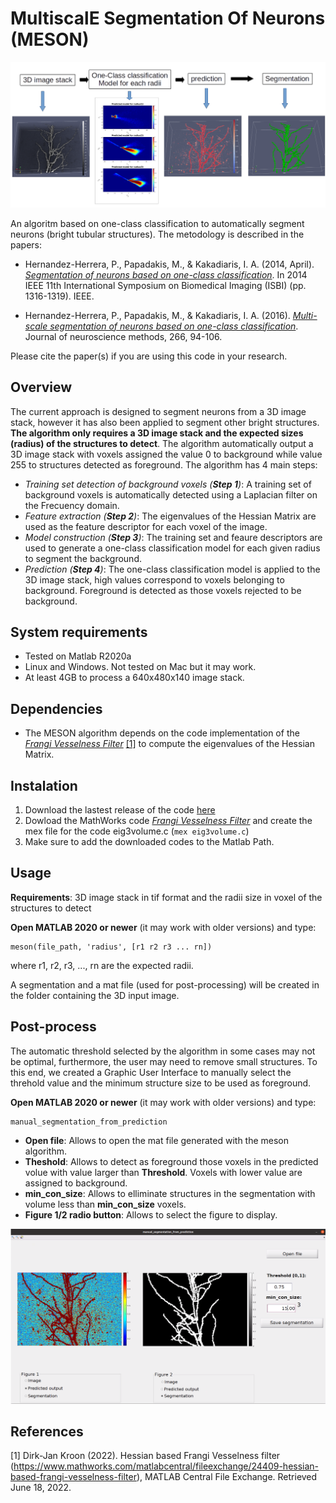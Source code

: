# MultiscalE Segmentation Of Neurons (MESON) 

![MESON overview](/figures/MESON_overview.png)

An algoritm based on one-class classification to automatically segment neurons (bright tubular structures). The metodology is described in the papers:

- Hernandez-Herrera, P., Papadakis, M., & Kakadiaris, I. A. (2014, April). [*Segmentation of neurons based on one-class classification*](https://doi.org/10.1109/ISBI.2014.6868119). In 2014 IEEE 11th International Symposium on Biomedical Imaging (ISBI) (pp. 1316-1319). IEEE.

- Hernandez-Herrera, P., Papadakis, M., & Kakadiaris, I. A. (2016). [*Multi-scale segmentation of neurons based on one-class classification*](https://doi.org/10.1016/j.jneumeth.2016.03.019). Journal of neuroscience methods, 266, 94-106.

Please cite the paper(s) if you are using this code in your research.

## Overview
The current approach is designed to segment neurons from a 3D image stack, however it has also been applied to segment other bright structures. **The algorithm only requires a 3D image stack and the expected sizes (radius) of the structures to detect**. The algorithm automatically output a 3D image stack with voxels assigned the value 0 to background while value 255 to structures detected as foreground. The algorithm has 4 main steps:
- *Training set detection of background voxels (**Step 1**)*: A training set of background voxels is automatically detected using a Laplacian filter on the Frecuency domain. 
- *Feature extraction (**Step 2**)*: The eigenvalues of the Hessian Matrix are used as the feature descriptor for each voxel of the image.
- *Model construction (**Step 3**)*: The training set and feaure descriptors are used to generate a one-class classification model for each given radius to segment the background.
- *Prediction (**Step 4**)*: The one-class classification model is applied to the 3D image stack, high values correspond to voxels belonging to background. Foreground is detected as those voxels rejected to be background.



## System requirements
- Tested on Matlab R2020a
- Linux and Windows. Not tested on Mac but it may work.
- At least 4GB to process a 640x480x140 image stack.

## Dependencies
- The MESON algorithm depends on the code implementation of the [*Frangi Vesselness Filter*](https://www.mathworks.com/matlabcentral/fileexchange/24409-hessian-based-frangi-vesselness-filter) [[1]](#1) to compute the eigenvalues of the Hessian Matrix.

## Instalation

1. Download the lastest release of the code [here](https://github.com/paul-hernandez-herrera/meson_matlab/releases)
2. Dowload the MathWorks code [*Frangi Vesselness Filter*](https://www.mathworks.com/matlabcentral/fileexchange/24409-hessian-based-frangi-vesselness-filter) and create the mex file for the code eig3volume.c (```
mex eig3volume.c ```)
3. Make sure to add the downloaded codes to the Matlab Path.

## Usage
**Requirements**: 3D image stack in tif format and the radii size in voxel of the structures to detect

**Open MATLAB 2020 or newer** (it may work with older versions) and type:
```
meson(file_path, 'radius', [r1 r2 r3 ... rn])
```
where r1, r2, r3, ..., rn are the expected radii.

A segmentation and a mat file (used for post-processing) will be created in the folder containing the 3D input image. 

## Post-process
The automatic threshold selected by the algorithm in some cases may not be optimal, furthermore, the user may need to remove small structures. To this end, we created a Graphic User Interface to manually select the threhold value and the minimum structure size to be used as foreground.

**Open MATLAB 2020 or newer** (it may work with older versions) and type:

```
manual_segmentation_from_prediction
```

- **Open file**: Allows to open the mat file generated with the meson algorithm.
- **Theshold**: Allows to detect as foreground those voxels in the predicted volue with value larger than **Threshold**. Voxels with lower value are assigned to background.
- **min_con_size**: Allows to elliminate structures in the segmentation with volume less than **min_con_size** voxels.
- **Figure 1/2 radio button**: Allows to select the figure to display. 


![Manual segmentation](/figures/manual_segmentation_GUI.png)

## References
<a id="1">[1]</a>  Dirk-Jan Kroon (2022). Hessian based Frangi Vesselness filter (https://www.mathworks.com/matlabcentral/fileexchange/24409-hessian-based-frangi-vesselness-filter), MATLAB Central File Exchange. Retrieved June 18, 2022.
